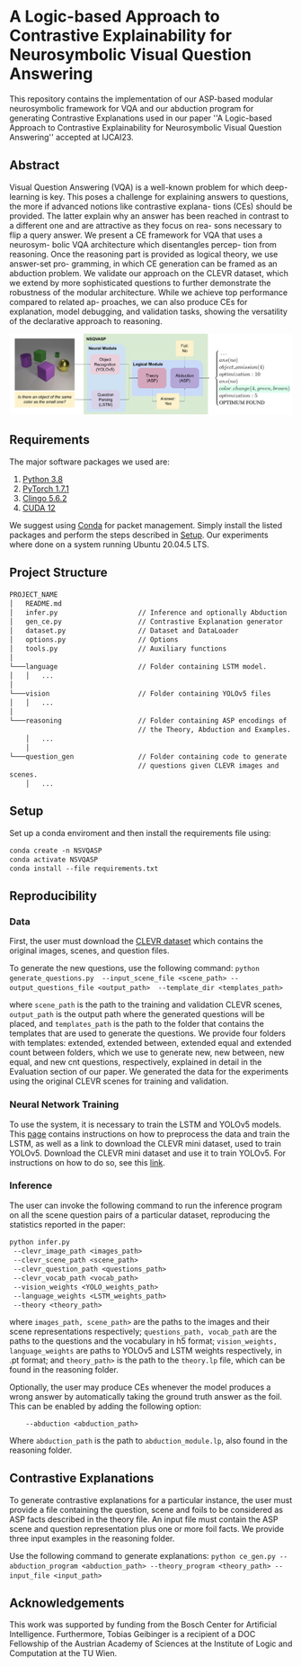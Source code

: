 # A Logic-based Approach to Contrastive Explainability for Neurosymbolic Visual Question Answering

This repository contains the implementation of our ASP-based modular neurosymbolic framework for VQA
and our abduction program for generating Contrastive Explanations used in our paper ''A Logic-based Approach to Contrastive Explainability for Neurosymbolic Visual Question Answering'' accepted at IJCAI23.

## Abstract

Visual Question Answering (VQA) is a well-known
problem for which deep-learning is key. This poses
a challenge for explaining answers to questions, the
more if advanced notions like contrastive explana-
tions (CEs) should be provided. The latter explain
why an answer has been reached in contrast to a
different one and are attractive as they focus on rea-
sons necessary to flip a query answer. We present
a CE framework for VQA that uses a neurosym-
bolic VQA architecture which disentangles percep-
tion from reasoning. Once the reasoning part is
provided as logical theory, we use answer-set pro-
gramming, in which CE generation can be framed
as an abduction problem. We validate our approach
on the CLEVR dataset, which we extend by more
sophisticated questions to further demonstrate the
robustness of the modular architecture. While we
achieve top performance compared to related ap-
proaches, we can also produce CEs for explanation,
model debugging, and validation tasks, showing the
versatility of the declarative approach to reasoning.

![alt text](framework.png "NSVQASP Framework")

## Requirements

The major software packages we used are:

1. [Python 3.8](https://www.python.org/)
2. [PyTorch 1.7.1](https://pytorch.org/)
3. [Clingo 5.6.2](https://potassco.org/clingo/)
4. [CUDA 12](https://developer.nvidia.com/cuda-downloads)

We suggest using [Conda](https://docs.conda.io/en/latest/) for packet management.
Simply install the listed packages and perform the steps described in [Setup](#setup).
Our experiments where done on a system running Ubuntu 20.04.5 LTS.

## Project Structure

```
PROJECT_NAME
│   README.md
│   infer.py                    // Inference and optionally Abduction
│   gen_ce.py                   // Contrastive Explanation generator
│   dataset.py                  // Dataset and DataLoader
│   options.py                  // Options
│   tools.py                    // Auxiliary functions
│
└───language                    // Folder containing LSTM model.
│   │   ...
│
└───vision                      // Folder containing YOLOv5 files
│   │   ...
│
└───reasoning                   // Folder containing ASP encodings of
                                // the Theory, Abduction and Examples.
    │   ...
    │
└───question_gen                // Folder containing code to generate
                                // questions given CLEVR images and scenes.
    │   ...
```

## Setup

Set up a conda enviroment and then install the requirements file using:

```
conda create -n NSVQASP
conda activate NSVQASP
conda install --file requirements.txt
```

## Reproducibility

### Data

First, the user must download the [CLEVR dataset](https://cs.stanford.edu/people/jcjohns/clevr) which contains the original images, scenes, and question files.

To generate the new questions, use the following command:
`python generate_questions.py  --input_scene_file <scene_path> --output_questions_file <output_path>  --template_dir <templates_path>`

where `scene_path` is the path to the training and validation CLEVR scenes, `output_path` is the output path where the generated questions will be placed, and `templates_path` is the path to the folder that contains the templates that are used to generate the questions.
We provide four folders with templates: extended, extended between, extended equal and extended count between folders, which we use to generate new, new between, new equal, and new cnt questions, respectively, explained in detail in the Evaluation section of our paper.
We generated the data for the experiments using the original CLEVR scenes for training and validation.

### Neural Network Training

To use the system, it is necessary to train the LSTM and YOLOv5 models.
This [page](https://github.com/kexinyi/ns-vqa) contains instructions on how to preprocess the data and train the LSTM, as well as a link to download the CLEVR mini dataset, used to train YOLOv5.
Download the CLEVR mini dataset and use it to train YOLOv5.
For instructions on how to do so, see this [link](https://github.com/ultralytics/yolov5).

### Inference

The user can invoke the following command to run the inference program on all the scene question pairs of a particular dataset, reproducing the statistics reported in the paper:

```
python infer.py
 --clevr_image_path <images_path>
 --clevr_scene_path <scene_path>
 --clevr_question_path <questions_path>
 --clevr_vocab_path <vocab_path>
 --vision_weights <YOLO_weights_path>
 --language_weights <LSTM_weights_path>
 --theory <theory_path>
```

where `images_path, scene_path>` are the paths to the images and their scene representations respectively;
`questions_path, vocab_path` are the paths to the questions and the vocabulary in h5 format;
`vision_weights, language_weights` are paths to YOLOv5 and LSTM weights respectively, in .pt format; and
`theory_path>` is the path to the `theory.lp` file, which can be found in the reasoning folder.

Optionally, the user may produce CEs whenever the model produces a wrong answer by automatically taking the ground truth answer as the foil.
This can be enabled by adding the following option:

```
    --abduction <abduction_path>
```

Where `abduction_path` is the path to `abduction_module.lp`, also found in the reasoning folder.

## Contrastive Explanations

To generate contrastive explanations for a particular instance, the user must provide a file
containing the question, scene and foils to be considered as ASP facts described in the theory file.
An input file must contain the ASP scene and question representation plus one or more foil facts.
We provide three input examples in the reasoning folder.

Use the following command to generate explanations:
`python ce_gen.py --abduction_program <abduction_path> --theory_program <theory_path> --input_file <input_path>`

<!-- Additionally, the user may provide custom weights for the change rules in the abduction file by including
weight facts of the form `weigth(change_operation, cost).`, where change_operation is one of the changes implemented in the abduction file and cost is the custom cost assigned to it.  -->

## Acknowledgements

This work was supported by funding from the Bosch Center
for Artificial Intelligence. Furthermore, Tobias Geibinger is
a recipient of a DOC Fellowship of the Austrian Academy of
Sciences at the Institute of Logic and Computation at the TU
Wien.
